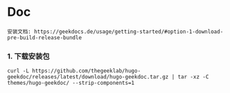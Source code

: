 # Doc
    安装文档: https://geekdocs.de/usage/getting-started/#option-1-download-pre-build-release-bundle
### 1. 下载安装包
    curl -L https://github.com/thegeeklab/hugo-geekdoc/releases/latest/download/hugo-geekdoc.tar.gz | tar -xz -C themes/hugo-geekdoc/ --strip-components=1